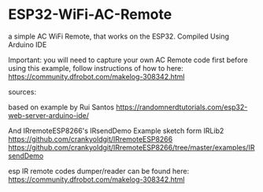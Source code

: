 # ESP32-WiFi-AC-Remote
a simple AC WiFi Remote, that works on the ESP32. Compiled Using Arduino IDE

  Important:
  you will need to capture your own AC Remote code first before using this example, 
  follow instructions of how to here:
  https://community.dfrobot.com/makelog-308342.html
  
  sources:

  based on example by Rui Santos
  https://randomnerdtutorials.com/esp32-web-server-arduino-ide/
  
And IRremoteESP8266's IRsendDemo Example sketch form IRLib2
  https://github.com/crankyoldgit/IRremoteESP8266
  https://github.com/crankyoldgit/IRremoteESP8266/tree/master/examples/IRsendDemo

  esp IR remote codes dumper/reader can be found here:
  https://community.dfrobot.com/makelog-308342.html
  
